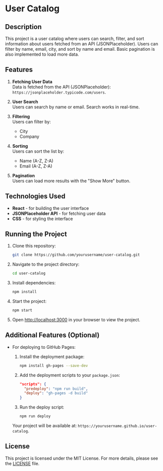 # User Catalog

## Description

This project is a user catalog where users can search, filter, and sort information about users fetched from an API (JSONPlaceholder). Users can filter by name, email, city, and sort by name and email. Basic pagination is also implemented to load more data.

## Features

1. **Fetching User Data**  
   Data is fetched from the API (JSONPlaceholder): `https://jsonplaceholder.typicode.com/users`.

2. **User Search**  
   Users can search by name or email. Search works in real-time.

3. **Filtering**  
   Users can filter by:
   - City
   - Company

4. **Sorting**  
   Users can sort the list by:
   - Name (A-Z, Z-A)
   - Email (A-Z, Z-A)

5. **Pagination**  
   Users can load more results with the "Show More" button.

## Technologies Used

- **React** - for building the user interface
- **JSONPlaceholder API** - for fetching user data
- **CSS** - for styling the interface

## Running the Project

1. Clone this repository:
    ```bash
    git clone https://github.com/yourusername/user-catalog.git
    ```

2. Navigate to the project directory:
    ```bash
    cd user-catalog
    ```

3. Install dependencies:
    ```bash
    npm install
    ```

4. Start the project:
    ```bash
    npm start
    ```

5. Open [http://localhost:3000](http://localhost:3000) in your browser to view the project.

## Additional Features (Optional)

- For deploying to GitHub Pages:
    1. Install the deployment package:
        ```bash
        npm install gh-pages --save-dev
        ```

    2. Add the deployment scripts to your `package.json`:
        ```json
        "scripts": {
          "predeploy": "npm run build",
          "deploy": "gh-pages -d build"
        }
        ```

    3. Run the deploy script:
        ```bash
        npm run deploy
        ```

    Your project will be available at: `https://yourusername.github.io/user-catalog`.

## License

This project is licensed under the MIT License. For more details, please see the [LICENSE](LICENSE) file.
